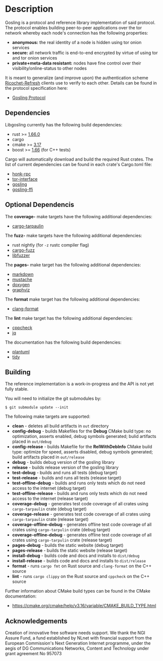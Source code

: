 # Description

Gosling is a protocol and reference library implementation of said protocol. The protocol enables building peer-to-peer applications over the tor network whereby each node's connection has the following properties:

- **anonymous:** the real identity of a node is hidden using tor onion services
- **secure:** all network traffic is end-to-end encrypted by virtue of using tor and tor onion services
- **private+meta-data resistant:** nodes have fine control over their visibility/online-status to other nodes

It is meant to generalize (and improve upon) the authentication scheme [Ricochet-Refresh](https://github.com/blueprint-freespeech/ricochet-refresh) clients use to verify to each other. Details can be found in the protocol specification here:

- [Gosling Protocol](./docs/gosling_protocol/protocol.md)


## Dependencies

Libgosling currently has the following build dependencies:

- rust >= [1.66.0](https://github.com/blueprint-freespeech/gosling/blob/main/source/gosling/Cargo.toml#L6)
- cargo
- cmake >= [3.17](https://github.com/blueprint-freespeech/gosling/blob/main/source/CMakeLists.txt#L1)
- boost >= [1.66](https://github.com/blueprint-freespeech/gosling/blob/main/source/test/functional/CMakeLists.txt#L1) (for C++ tests)

Cargo will automatically download and build the required Rust crates. The list of current dependencies can be found in each crate's Cargo.toml file:

- [honk-rpc](./source/gosling/crates/honk-rpc/Cargo.toml)
- [tor-interface](./source/gosling/crates/tor-interface/Cargo.toml)
- [gosling](./source/gosling/crates/gosling/Cargo.toml)
- [gosling-ffi](./source/gosling/crates/gosling-ffi/Cargo.toml)

## Optional Dependencis

The **coverage-** make targets have the following additional dependencies:

- [cargo-tarpaulin](https://crates.io/crates/cargo-tarpaulin)

The **fuzz-** make targets have the following additional dependencies:

- rust nightly (for `-z`  rustc compiler flag)
- [cargo-fuzz](https://github.com/rust-fuzz/cargo-fuzz)
- [libfuzzer](https://www.llvm.org/docs/LibFuzzer.html)

The **pages-** make target has the following additional dependencies:

- [markdown](https://daringfireball.net/projects/markdown/)
- [mustache](http://mustache.github.io/)
- [doxygen](https://www.doxygen.nl/)
- [graphviz](https://www.graphviz.org/)

The **format** make target has the following additional dependencies:

- [clang-format](https://clang.llvm.org/docs/ClangFormat.html)

The **lint** make target has the following additional dependencies:

- [cppcheck](https://cppcheck.sourceforge.io/)
- [jq](https://jqlang.github.io/jq/)


The documentation has the following build dependencies:

- [plantuml](https://github.com/plantuml/plantuml)
- [tidy](https://github.com/htacg/tidy-html5)

## Building

The reference implementation is a work-in-progress and the API is not yet fully stable.

You will need to initialize the git submodules by:

```shell
$ git submodule update --init
```

The following make targets are supported:

- **clean** - deletes all build artifacts in `out` directory
- **config-debug** - builds Makefiles for the **Debug** CMake build type: no optimization, asserts enabled, debug symbols generated; bulid artifacts placed in `out/debug`
- **config-release** - builds Makefile for the **RelWithDebInfo** CMake build type: optimize for speed, asserts disabled, debug symbols generated; build artifacts placed in `out/release`
- **debug** - builds debug version of the gosling library
- **release** - builds release version of the gosling library
- **test-debug** - builds and runs all tests (debug target)
- **test-release** - builds and runs all tests (release target)
- **test-offline-debug** - builds and runs only tests which do not need access to the internet (debug target)
- **test-offline-release** - builds and runs only tests which do not need access to the internet (release target)
- **coverage-debug** - generates test code coverage of all crates using `cargo-tarpaulin` crate (debug target)
- **coverage-release** - generates test code coverage of all crates using `cargo-tarpaulin` crate (release target)
- **coverage-offline-debug** - generates offline test code coverage of all crates using `cargo-tarpulin` crate (debug target)
- **coverage-offline-debug** - generates offline test code coverage of all crates using `cargo-tarpulin` crate (release target)
- **pages-debug** - builds the static website (debug target)
- **pages-release** - builds the static website (release target)
- **install-debug** - builds code and docs and installs to `dist/debug`
- **install-release** - builds code and docs and installs to `dist/release`
- **format** - runs `cargo fmt` on Rust source and `clang-format` on the C++ source
- **lint** - runs `cargo clippy` on the Rust source and `cppcheck` on the C++ source

Further information about CMake build types can be found in the CMake documentation:
- https://cmake.org/cmake/help/v3.16/variable/CMAKE_BUILD_TYPE.html

## Acknowledgements

Creation of innovative free software needs support. We thank the NGI Assure Fund, a fund established by NLnet with financial support from the European Commission's Next Generation Internet programme, under the aegis of DG Communications Networks, Content and Technology under grant agreement No 957073